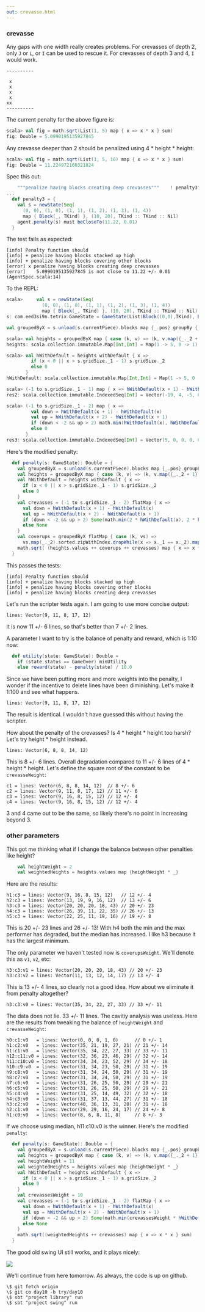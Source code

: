 ```yaml
---
out: crevasse.html
---
```


### crevasse

Any gaps with one width really creates problems. For crevasses of depth 2, only `J` or `L`, or `I` can be used to rescue it. For crevasses of depth 3 and 4, `I` would work. 

```
----------

 x
 x 
 x
 x
xx
----------
```

The current penalty for the above figure is:

```scala
scala> val fig = math.sqrt(List(1, 5) map { x => x * x } sum)
fig: Double = 5.0990195135927845
```

Any crevasse deeper than 2 should be penalized using 4 * height * height:

```scala
scala> val fig = math.sqrt(List(1, 5, 10) map { x => x * x } sum)
fig: Double = 11.224972160321824
```

Spec this out:

```scala
    """penalize having blocks creating deep crevasses"""    ! penalty3^
...
  def penalty3 = {
    val s = newState(Seq(
      (0, 0), (1, 0), (1, 1), (1, 2), (1, 3), (1, 4))
      map { Block(_, TKind) }, (10, 20), TKind :: TKind :: Nil)
    agent.penalty(s) must beCloseTo(11.22, 0.01) 
  }
```

The test fails as expected:

```
[info] Penalty function should
[info] + penalize having blocks stacked up high
[info] + penalize having blocks covering other blocks
[error] x penalize having blocks creating deep crevasses
[error]    5.0990195135927845 is not close to 11.22 +/- 0.01 (AgentSpec.scala:14)
```

To the REPL:

```scala
scala>     val s = newState(Seq(
             (0, 0), (1, 0), (1, 1), (1, 2), (1, 3), (1, 4))
             map { Block(_, TKind) }, (10, 20), TKind :: TKind :: Nil)
s: com.eed3si9n.tetrix.GameState = GameState(List(Block((0,0),TKind), Block((1,0),TKind), Block((1,1),TKind), Block((1,2),TKind), Block((1,3),TKind), Block((1,4),TKind), Block((4,18),TKind), Block((5,18),TKind), Block((6,18),TKind), Block((5,19),TKind)),(10,20),Piece((5.0,18.0),TKind,List((-1.0,0.0), (0.0,0.0), (1.0,0.0), (0.0,1.0))),Piece((2.0,1.0),TKind,List((-1.0,0.0), (0.0,0.0), (1.0,0.0), (0.0,1.0))),List(),ActiveStatus,0)

val groupedByX = s.unload(s.currentPiece).blocks map {_.pos} groupBy {_._1}

scala> val heights = groupedByX map { case (k, v) => (k, v.map({_._2 + 1}).max) }
heights: scala.collection.immutable.Map[Int,Int] = Map(1 -> 5, 0 -> 1)

scala> val hWithDefault = heights withDefault { x =>
         if (x < 0 || x > s.gridSize._1 - 1) s.gridSize._2
         else 0
       }
hWithDefault: scala.collection.immutable.Map[Int,Int] = Map(1 -> 5, 0 -> 1)

scala> (-1 to s.gridSize._1 - 1) map { x => hWithDefault(x + 1) - hWithDefault(x) }
res2: scala.collection.immutable.IndexedSeq[Int] = Vector(-19, 4, -5, 0, 0, 0, 0, 0, 0, 0, 20)

scala> (-1 to s.gridSize._1 - 2) map { x =>
         val down = hWithDefault(x + 1) - hWithDefault(x)
         val up = hWithDefault(x + 2) - hWithDefault(x + 1)
         if (down < -2 && up > 2) math.min(hWithDefault(x), hWithDefault(x + 2))
         else 0
       }
res3: scala.collection.immutable.IndexedSeq[Int] = Vector(5, 0, 0, 0, 0, 0, 0, 0, 0, 0)
```

Here's the modified penalty:

```scala
  def penalty(s: GameState): Double = {
    val groupedByX = s.unload(s.currentPiece).blocks map {_.pos} groupBy {_._1}
    val heights = groupedByX map { case (k, v) => (k, v.map({_._2 + 1}).max) }
    val hWithDefault = heights withDefault { x =>
      if (x < 0 || x > s.gridSize._1 - 1) s.gridSize._2
      else 0
    }
    val crevasses = (-1 to s.gridSize._1 - 2) flatMap { x =>
      val down = hWithDefault(x + 1) - hWithDefault(x)
      val up = hWithDefault(x + 2) - hWithDefault(x + 1)
      if (down < -2 && up > 2) Some(math.min(2 * hWithDefault(x), 2 * hWithDefault(x + 2)))
      else None
    }
    val coverups = groupedByX flatMap { case (k, vs) => 
      vs.map(_._2).sorted.zipWithIndex.dropWhile(x => x._1 == x._2).map(_._1 + 1) }
    math.sqrt( (heights.values ++ coverups ++ crevasses) map { x => x * x } sum)
  }
```

This passes the tests:

```
[info] Penalty function should
[info] + penalize having blocks stacked up high
[info] + penalize having blocks covering other blocks
[info] + penalize having blocks creating deep crevasses
```

Let's run the scripter tests again. I am going to use more concise output:

```
lines: Vector(9, 11, 8, 17, 12)
```

It is now 11 +/- 6 lines, so that's better than 7 +/- 2 lines.

A parameter I want to try is the balance of penalty and reward, which is 1:10 now:

```scala
  def utility(state: GameState): Double =
    if (state.status == GameOver) minUtility
    else reward(state) - penalty(state) / 10.0
```

Since we have been putting more and more weights into the penalty, I wonder if the incentive to delete lines have been diminishing. Let's make it 1:100 and see what happens.

```
lines: Vector(9, 11, 8, 17, 12)
```

The result is identical. I wouldn't have guessed this without having the scripter.

How about the penalty of the crevasses? Is 4 * height * height too harsh? Let's try height * height instead.

```
lines: Vector(6, 8, 8, 14, 12)
```

This is 8 +/- 6 lines. Overall degradation compared to 11 +/- 6 lines of 4 * height * height. Let's define the square root of the constant to be `crevasseWeight`:

```
c1 = lines: Vector(6, 8, 8, 14, 12)  // 8 +/- 6
c2 = lines: Vector(9, 11, 8, 17, 12) // 11 +/- 6
c3 = lines: Vector(9, 16, 8, 15, 12) // 12 +/- 4
c4 = lines: Vector(9, 16, 8, 15, 12) // 12 +/- 4
```

3 and 4 came out to be the same, so likely there's no point in increasing beyond 3.

### other parameters

This got me thinking what if I change the balance between other penalties like height?

```scala
    val heightWeight = 2
    val weightedHeights = heights.values map {heightWeight * _}
```

Here are the results:

```
h1:c3 = lines: Vector(9, 16, 8, 15, 12)   // 12 +/- 4
h2:c3 = lines: Vector(13, 19, 9, 16, 12)  // 13 +/- 6
h3:c3 = lines: Vector(20, 20, 20, 18, 43) // 20 +/- 23
h4:c3 = lines: Vector(26, 39, 11, 22, 35) // 26 +/- 13
h5:c3 = lines: Vector(22, 25, 11, 19, 16) // 19 +/- 8
```

This is 20 +/- 23 lines and 26 +/- 13! With h4 both the min and the max performer has degraded, but the median has increased. I like h3 because it has the largest minimum.

The only parameter we haven't tested now is `coverupsWeight`. We'll denote this as `v1`, `v2`, etc:

```
h3:c3:v1 = lines: Vector(20, 20, 20, 18, 43) // 20 +/- 23
h3:c3:v2 = lines: Vector(11, 13, 12, 14, 17) // 13 +/- 4
```

This is 13 +/- 4 lines, so clearly not a good idea. How about we eliminate it from penalty altogether? 

```
h3:c3:v0 = lines: Vector(35, 34, 22, 27, 33) // 33 +/- 11
```

The data does not lie. 33 +/- 11 lines. The cavitiy analysis was useless. Here are the results from tweaking the balance of `heightWeight` and `crevasseWeight`:

```
h0:c1:v0   = lines: Vector(0, 0, 0, 1, 0)      // 0 +/- 1
h1:c2:v0   = lines: Vector(35, 21, 19, 27, 21) // 21 +/- 14
h1:c1:v0   = lines: Vector(35, 34, 22, 27, 33) // 33 +/- 11
h12:c11:v0 = lines: Vector(32, 36, 23, 46, 29) // 32 +/- 14
h11:c10:v0 = lines: Vector(34, 34, 23, 52, 29) // 34 +/- 18
h10:c9:v0  = lines: Vector(31, 34, 23, 50, 29) // 31 +/- 19
h9:c8:v0   = lines: Vector(31, 34, 24, 50, 29) // 31 +/- 19
h8:c7:v0   = lines: Vector(31, 34, 24, 50, 29) // 31 +/- 19
h7:c6:v0   = lines: Vector(31, 26, 25, 50, 29) // 29 +/- 21
h6:c5:v0   = lines: Vector(31, 26, 25, 50, 29) // 29 +/- 21
h5:c4:v0   = lines: Vector(31, 25, 14, 49, 32) // 32 +/- 18
h4:c3:v0   = lines: Vector(31, 37, 13, 44, 27) // 31 +/- 18
h3:c2:v0   = lines: Vector(40, 36, 13, 31, 20) // 31 +/- 18
h2:c1:v0   = lines: Vector(29, 29, 16, 24, 17) // 24 +/- 8
h1:c0:v0   = lines: Vector(8, 6, 8, 11, 8)     // 8 +/- 3
```

If we choose using median, h11:c10:v0 is the winner. Here's the modified `penalty`:

```scala
  def penalty(s: GameState): Double = {
    val groupedByX = s.unload(s.currentPiece).blocks map {_.pos} groupBy {_._1}
    val heights = groupedByX map { case (k, v) => (k, v.map({_._2 + 1}).max) }
    val heightWeight = 11
    val weightedHeights = heights.values map {heightWeight * _}
    val hWithDefault = heights withDefault { x =>
      if (x < 0 || x > s.gridSize._1 - 1) s.gridSize._2
      else 0
    }
    val crevassesWeight = 10
    val crevasses = (-1 to s.gridSize._1 - 2) flatMap { x =>
      val down = hWithDefault(x + 1) - hWithDefault(x)
      val up = hWithDefault(x + 2) - hWithDefault(x + 1)
      if (down < -2 && up > 2) Some(math.min(crevassesWeight * hWithDefault(x), crevassesWeight * hWithDefault(x + 2)))
      else None
    }
    math.sqrt((weightedHeights ++ crevasses) map { x => x * x } sum)
  }
```

The good old swing UI still works, and it plays nicely:

<img src="/images/tetrix-in-scala-day10.png"/>

We'll continue from here tomorrow. As always, the code is up on github.

```
\$ git fetch origin
\$ git co day10 -b try/day10
\$ sbt "project library" run
\$ sbt "project swing" run
```
